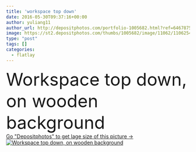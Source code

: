 ```yaml
---
title: 'workspace top down'
date: 2016-05-30T09:37:16+00:00
author: yuliang11
author_url: http://depositphotos.com/portfolio-1005682.html?ref=64678756
image: https://st2.depositphotos.com/thumbs/1005682/image/11062/110625480/api_thumb_450.jpg?forcejpeg=true
type: "post"
tags: []
categories: 
  - flatlay
---
```

<div aling="center">
            <font size="60"> Workspace top down, on wooden background</font>   
</div>
<div>
    <a href='https://depositphotos.com/110625480/stock-photo-workspace-top-down.html?ref=64678756' target=_blank > Go "Depositphotos" to get lage size of this picture ->
        <img href='https://depositphotos.com/110625480/stock-photo-workspace-top-down.html?ref=64678756' src='https://st2.depositphotos.com/1005682/11062/i/950/depositphotos_110625480-stock-photo-workspace-top-down.jpg?forcejpeg=true' alt='Workspace top down, on wooden background' >
    </a>
</div>
